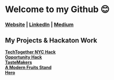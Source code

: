 
# Welcome to my Github 😊  

### [Website](https://malinda.dev/) | [LinkedIn](https://www.linkedin.com/in/malinda-lin/) | [Medium](https://medium.com/@xqmlin)

<h2>My Projects & Hackaton Work</h2>

<a href="https://github.com/malinda-lin/RainbowBunnies"><strong>TechTogether NYC Hack</strong></a>
<br>
<a href="https://github.com/2020-opportunity-hack/Team-04"><strong>Opportunity Hack</strong></a>
<br>
<a href="https://github.com/tastemakers-node-feratu/capstone1"><strong>TasteMakers</strong></a>
<br>
<a href="https://github.com/A-modern-fruit-shop-2001-tof232c/A-modern-fruit-stand"><strong>A Modern Fruits Stand</strong></a>
<br>
<a href="https://github.com/malinda-lin/HeroTwo"><strong>Hero</strong></a>

